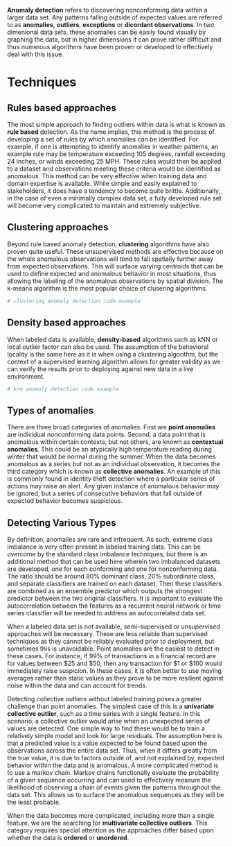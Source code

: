 __Anomaly detection__ refers to discovering nonconforming data within a larger data set. Any patterns falling outside of expected values are referred to as __anomalies__, __outliers__, __exceptions__ or __dicordant observations__. In two dimenional data sets, these anomalies can be easily found visually by graphing the data, but in higher dimensions it can prove rather difficult and thus numerous algorithms have been proven or developed to effectively deal with this issue.

# Techniques 

## Rules based approaches

The most simple approach to finding outliers within data is what is known as __rule based__ detection. As the name implies, this method is the process of developing a set of rules by which anomalies can be identified. For example, if one is attempting to identify anomalies in weather patterns, an example rule may be temperature exceeding 105 degrees, rainfall exceeding 24 inches, or winds exceeding 25 MPH. These rules would then be applied to a dataset and observations meeting these criteria would be identified as anomalous. This method can be very effective when training data and domain expertise is available. While simple and easily explained to stakeholders, it does have a tendency to become quite brittle. Additionally, in the case of even a minimally complex data set, a fully developed rule set will become very complicated to maintain and extremely subjective.

## Clustering approaches

Beyond rule based anomaly detection, __clustering__ algorithms have also proven quite useful. These unsupervised methods are effective because on the whole anomalous observations will tend to fall spatially further away from expected observations. This will surface varying centroids that can be used to define expected and anomalous behavior in most situations, thus allowing the labeling of the anomalous observations by spatial division. The k-means algorithm is the most popular choice of clusering algorithms.

```python
# clustering anomaly detection code example 
```

## Density based approaches

When labeled data is available, __density-based__ algorithms such as kNN or local outlier factor can also be used. The assumption of the behavioral locality is the same here as it is when using a clustering algorithm, but the context of a supervised learning algorithm allows for greater validity as we can verify the results prior to deploying against new data in a live environment.

```python
# knn anomaly detection code example
```

## Types of anomalies

There are three broad categories of anomalies. First are __point anomalies__ are individual nonconforming data points. Second, a data point that is anomalous within certain contexts, but not others, are known as __contextual anomalies__. This could be an atypically high temperature reading during winter that would be normal during the summer. When the data becomes anomalous as a series but not as an individual observation, it becomes the third category which is known as __collective anomalies__. An example of this is commonly found in identity theft detection where a particular series of actions may raise an alert. Any given instance of anomalous behavior may be ignored, but a series of consecutive behaviors that fall outside of expected behavior becomes suspicious.

## Detecting Various Types

By definition, anomalies are rare and infrequent. As such, extreme class imbalance is very often present in labeled training data. This can be overcome by the standard class imbalance techniques, but there is an additional method that can be used here wherein two imbalanced datasets are developed, one for each conforming and one for nonconforming data. The ratio should be around 80% dominant class, 20% subordinate class, and separate classifiers are trained on each dataset. Then these classifiers are combined as an ensemble predictor which outputs the strongest predictor between the two original classifiers. It is important to evaluate the autocorrelation between the features as a recurrent neural network or time series classifier will be needed to address an autocorrelated data set.

When a labeled data set is not available, semi-supervised or unsupervised approaches will be necessary. These are less reliable than supervised techniques as they cannot be reliably evaluated prior to deployment, but sometimes this is unavoidable. Point anomalies are the easiest to detect in these cases. For instance, if 99% of transactions in a financial record are for values between $25 and $50, then any transaction for $1 or $100 would immediately raise suspicion. In these cases, it is often better to use moving averages rather than static values as they prove to be more resilient against noise within the data and can account for trends.

Detecting collective outliers without labeled training poses a greater challenge than point anomalies. The simplest case of this is a __univariate collective outlier__, such as a time series with a single feature. In this scenario, a collective outlier would arise when an unexpected series of values are detected. One simple way to find these would be to train a relatively simple model and look for large residuals. The assumption here is that a predicted value is a value expected to be found based upon the observations across the entire data set. Thus, when it differs greatly from the true value, it is due to factors outside of, and not explained by, expected behavior within the data and is anomalous. A more complicated method is to use a markov chain. Markov chains functionally evaluate the probability of a given sequence occurring and can used to effectively measure the likelihood of observing a chain of events given the patterns throughout the data set. This allows us to surface the anomalous sequences as they will be the least probable.

When the data becomes more complicated, including more than a single feature, we are the searching for __multivariate collective outliers__. This category requires special attention as the approaches differ based upon whether the data is __ordered__ or __unordered__.


